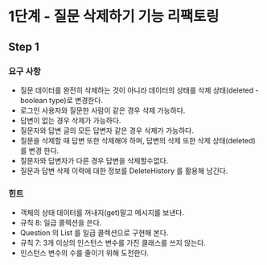 # 1단계 - 질문 삭제하기 기능 리팩토링
## Step 1
### 요구 사항
* 질문 데이터를 완전히 삭제하는 것이 아니라 데이터의 상태를 삭제 상태(deleted - boolean type)로 변경한다.
* 로그인 사용자와 질문한 사람이 같은 경우 삭제 가능하다.
* 답변이 없는 경우 삭제가 가능하다.
* 질문자와 답변 글의 모든 답변자 같은 경우 삭제가 가능하다.
* 질문을 삭제할 때 답변 또한 삭제해야 하며, 답변의 삭제 또한 삭제 상태(deleted)를 변경
한다.
* 질문자와 답변자가 다른 경우 답변을 삭제할수없다.
* 질문과 답변 삭제 이력에 대한 정보를 DeleteHistory 를 활용해 남긴다.

### 힌트
* 객체의 상태 데이터를 꺼내지(get)말고 메시지를 보낸다.
* 규칙 8: 일급 콜렉션을 쓴다.
* Question 의 List 를 일급 콜렉션으로 구현해 본다.
* 규칙 7: 3개 이상의 인스턴스 변수를 가진 클래스를 쓰지 않는다.
* 인스턴스 변수의 수를 줄이기 위해 도전한다.